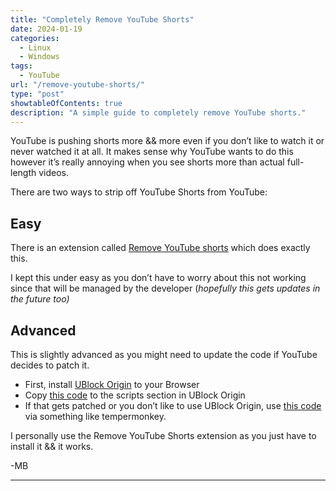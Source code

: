 ```yaml
---
title: "Completely Remove YouTube Shorts"
date: 2024-01-19
categories:
  - Linux
  - Windows
tags:
  - YouTube
url: "/remove-youtube-shorts/"
type: "post"
showtableOfContents: true
description: "A simple guide to completely remove YouTube shorts."
---
```

YouTube is pushing shorts more && more even if you don’t like to watch it or never watched it at all. It makes sense why YouTube wants to do this however it’s really annoying when you see shorts more than actual full-length videos. 

There are two ways to strip off YouTube Shorts from YouTube: 

## Easy

There is an extension called [Remove YouTube shorts](https://chromewebstore.google.com/detail/mgngbgbhliflggkamjnpdmegbkidiapm) which does exactly this. 

I kept this under easy as you don’t have to worry about this not working since that will be managed by the developer (*hopefully this gets updates in the future too)* 

## Advanced

This is slightly advanced as you might need to update the code if YouTube decides to patch it. 

- First, install [UBlock Origin](https://chromewebstore.google.com/detail/ublock-origin/cjpalhdlnbpafiamejdnhcphjbkeiagm) to your Browser
- Copy [this code](https://github.com/gijsdev/ublock-hide-yt-shorts) to the scripts section in UBlock Origin
- If that gets patched or you don’t like to use UBlock Origin, use [this code](https://letsblock.it/filters/youtube-shorts) via something like tempermonkey.

I personally use the Remove YouTube Shorts extension as you just have to install it && it works.

-MB

---